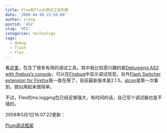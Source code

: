 ```yaml
---
title: Flex和Flash调试工具列表
date: '2008-04-08 23:58:00'
author: zrong
postid: '452'
slug: '452'
categories: technology
tags:
  - debug
  - flash
  - flex
---
```


看[这里](http://ntt.cc/2008/03/29/the-list-of-helpful-flex-or-flash-debug-tools.html)，包含了很多有用的调试工具。其中我比较感兴趣的是[Debugging
AS3 with firebug’s
console](http://www.marcosweskamp.com/blog/archives/000117.html)，可以在[Firebug](http://www.getfirebug.com/)中显示调试信息。另外[Flash
Switcher extension for
Firefox](http://www.sephiroth.it/weblog/archives/2006/10/flash_switcher_for_firefox.php)我一直在用了，目前最新版本是2.1.5。[alcon](http://blog.hexagonstar.com/downloads/alcon/)是第一次看到，貌似用起来很简单。

不过，Flex的mx.logging包已经足够强大，有时间的话，自己写个调试器也是不错的。

2008年5月1日16:07:22更新：

[Plum调试框架](http://blog.eshangrao.com/index.php/2007/06/10/404-plum-flex-2)

